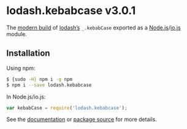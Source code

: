 # lodash.kebabcase v3.0.1

The [modern build](https://github.com/lodash/lodash/wiki/Build-Differences) of [lodash’s](https://lodash.com/) `_.kebabCase` exported as a [Node.js](http://nodejs.org/)/[io.js](https://iojs.org/) module.

## Installation

Using npm:

```bash
$ {sudo -H} npm i -g npm
$ npm i --save lodash.kebabcase
```

In Node.js/io.js:

```js
var kebabCase = require('lodash.kebabcase');
```

See the [documentation](https://lodash.com/docs#kebabCase) or [package source](https://github.com/lodash/lodash/blob/3.0.1-npm-packages/lodash.kebabcase) for more details.
